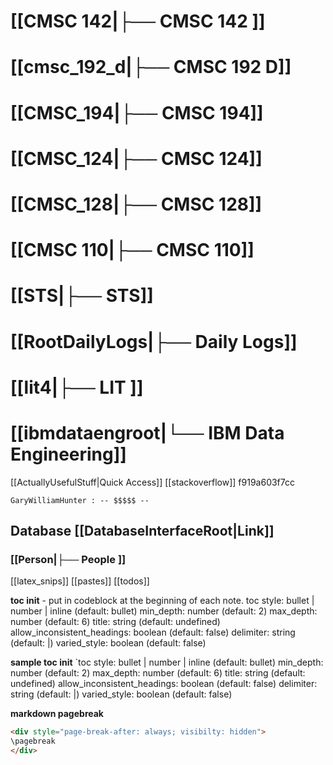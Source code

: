 # [[CMSC 142|├── CMSC 142 ]]
# [[cmsc_192_d|├── CMSC 192 D]]
# [[CMSC_194|├── CMSC 194]]
# [[CMSC_124|├── CMSC 124]]
# [[CMSC_128|├── CMSC 128]]
# [[CMSC 110|├── CMSC 110]]
# [[STS|├── STS]]
# [[RootDailyLogs|├── Daily Logs]]
# [[lit4|├── LIT ]]
# [[ibmdataengroot|└── IBM Data Engineering]]

[[ActuallyUsefulStuff|Quick Access]]
[[stackoverflow]]
f919a603f7cc

`GaryWilliamHunter : -- $$$$$ --`
## Database [[DatabaseInterfaceRoot|Link]]
### [[Person|├── People ]]

[[latex_snips]]
[[pastes]]
[[todos]]

**toc init** - put in codeblock at the beginning of each note.
toc style: bullet | number | inline (default: bullet) 
min_depth: number (default: 2) 
max_depth: number (default: 6) 
title: string (default: undefined) 
allow_inconsistent_headings: boolean (default: false) 
delimiter: string (default: |) 
varied_style: boolean (default: false) 

**sample toc init**
`toc
style: bullet | number | inline (default: bullet)
min_depth: number (default: 2)
max_depth: number (default: 6)
title: string (default: undefined)
allow_inconsistent_headings: boolean (default: false)
delimiter: string (default: |)
varied_style: boolean (default: false)


**markdown pagebreak**
```html
<div style="page-break-after: always; visibilty: hidden">
\pagebreak
</div>
```